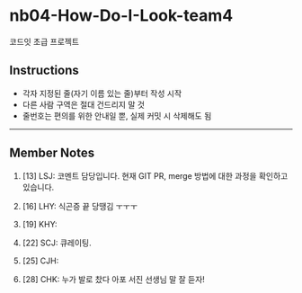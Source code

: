 # nb04-How-Do-I-Look-team4
코드잇 초급 프로젝트

## Instructions
- 각자 지정된 줄(자기 이름 있는 줄)부터 작성 시작
- 다른 사람 구역은 절대 건드리지 말 것
- 줄번호는 편의를 위한 안내일 뿐, 실제 커밋 시 삭제해도 됨

---

## Member Notes

1. [13] LSJ: 코멘트 담당입니다. 현재 GIT PR, merge 방법에 대한 과정을 확인하고 있습니다.  


2. [16] LHY:  식곤증 끝 당땡김 ㅜㅜㅜ


3. [19] KHY:  


4. [22] SCJ: 큐레이팅.


5. [25] CJH:


6. [28] CHK:  누가 발로 찼다 아포 서진 선생님 말 잘 듣자!